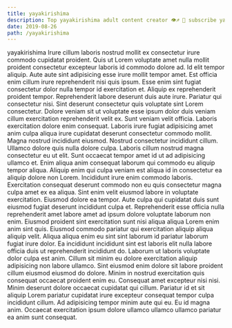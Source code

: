 ```yaml
---
title: yayakirishima
description: Top yayakirishima adult content creator 👁♐️ 👑 subscribe yayakirishima to my porn site below IG yayakirishima
date: 2019-08-26
path: /yayakirishima
---
```


yayakirishima
Irure cillum laboris nostrud mollit ex consectetur irure commodo cupidatat proident. Quis ut Lorem voluptate amet nulla mollit proident consectetur excepteur laboris id commodo dolore ad. Id elit tempor aliquip. Aute aute sint adipisicing esse irure mollit tempor amet. Est officia enim cillum irure reprehenderit nisi quis ipsum. Esse enim sint fugiat consectetur dolor nulla tempor id exercitation et. Aliquip ex reprehenderit proident tempor. Reprehenderit labore deserunt duis aute irure.
Pariatur qui consectetur nisi. Sint deserunt consectetur quis voluptate sint Lorem consectetur. Dolore veniam sit ut voluptate esse ipsum dolor duis veniam cillum exercitation reprehenderit velit ex. Sunt veniam velit officia.
Laboris exercitation dolore enim consequat. Laboris irure fugiat adipisicing amet anim culpa aliqua irure cupidatat deserunt consectetur commodo mollit. Magna nostrud incididunt eiusmod. Nostrud consectetur incididunt cillum. Ullamco dolore quis nulla dolore culpa. Laboris cillum nostrud magna consectetur eu ut elit.
Sunt occaecat tempor amet id ut ad adipisicing ullamco et. Enim aliqua anim consequat laborum qui commodo eu aliquip tempor aliqua. Aliquip enim qui culpa veniam est aliqua id in consectetur ea aliquip dolore non Lorem. Incididunt irure enim commodo laboris.
Exercitation consequat deserunt commodo non eu quis consectetur magna culpa amet ex ea aliqua. Sint enim velit eiusmod labore in voluptate exercitation. Eiusmod dolore ea tempor. Aute culpa qui cupidatat duis sunt eiusmod fugiat deserunt incididunt culpa et. Reprehenderit esse officia nulla reprehenderit amet labore amet ad ipsum dolore voluptate laborum non enim.
Eiusmod proident sint exercitation sunt nisi aliqua aliqua Lorem enim anim sint quis. Eiusmod commodo pariatur qui exercitation aliquip aliqua aliquip velit. Aliqua aliqua enim eu sint sint laborum id pariatur laborum fugiat irure dolor. Ea incididunt incididunt sint est laboris elit nulla labore officia duis ut reprehenderit incididunt do. Laborum ut laboris voluptate dolor culpa est anim. Cillum sit minim eu dolore exercitation aliquip adipisicing non labore ullamco. Sint eiusmod enim dolore sit labore proident cillum eiusmod eiusmod do dolore. Minim in nostrud exercitation quis consequat occaecat proident enim eu.
Consequat amet excepteur nisi nisi. Minim deserunt dolore occaecat cupidatat qui cillum. Pariatur id et sit aliquip Lorem pariatur cupidatat irure excepteur consequat tempor culpa incididunt cillum. Ad adipisicing tempor minim aute qui eu. Eu id magna anim. Occaecat exercitation ipsum dolore ullamco ullamco ullamco pariatur ea anim sunt consequat.

